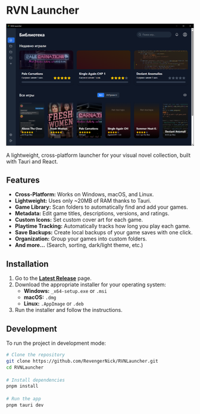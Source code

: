 # RVN Launcher

![Скриншот лаунчера](image.png)

A lightweight, cross-platform launcher for your visual novel collection, built with Tauri and React.

## Features

-   **Cross-Platform:** Works on Windows, macOS, and Linux.
-   **Lightweight:** Uses only ~20MB of RAM thanks to Tauri.
-   **Game Library:** Scan folders to automatically find and add your games.
-   **Metadata:** Edit game titles, descriptions, versions, and ratings.
-   **Custom Icons:** Set custom cover art for each game.
-   **Playtime Tracking:** Automatically tracks how long you play each game.
-   **Save Backups:** Create local backups of your game saves with one click.
-   **Organization:** Group your games into custom folders.
-   **And more...** (Search, sorting, dark/light theme, etc.)

## Installation

1.  Go to the [**Latest Release**](https://github.com/RevengerNick/RVNLauncher/releases/latest) page.
2.  Download the appropriate installer for your operating system:
    -   **Windows:** `_x64-setup.exe` or `.msi`
    -   **macOS:** `.dmg`
    -   **Linux:** `.AppImage` or `.deb`
3.  Run the installer and follow the instructions.

## Development

To run the project in development mode:

```bash
# Clone the repository
git clone https://github.com/RevengerNick/RVNLauncher.git
cd RVNLauncher

# Install dependencies
pnpm install

# Run the app
pnpm tauri dev